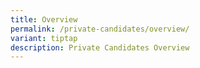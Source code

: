 ```yaml
---
title: Overview
permalink: /private-candidates/overview/
variant: tiptap
description: Private Candidates Overview
---
```

